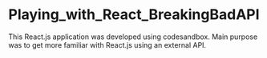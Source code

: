 # Playing_with_React_BreakingBadAPI
This React.js application was developed using codesandbox. Main purpose was to get more familiar with React.js using an external API.
